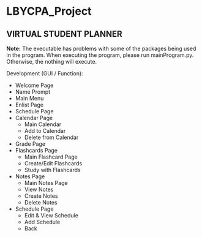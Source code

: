 # LBYCPA_Project
## VIRTUAL STUDENT PLANNER

**Note:** The executable has problems with some of the packages being used in the program. When executing the program, please run mainProgram.py. Otherwise, the nothing will execute.

Development (GUI / Function):
 - Welcome Page
 - Name Prompt
 - Main Menu
 - Enlist Page
 - Schedule Page
 - Calendar Page
      - Main Calendar
      - Add to Calendar
      - Delete from Calendar
 - Grade Page
 - Flashcards Page
      - Main Flashcard Page
      - Create/Edit Flashcards
      - Study with Flashcards
 - Notes Page
      - Main Notes Page
      - View Notes 
      - Create Notes 
      - Delete Notes 
 - Schedule Page
      - Edit & View Schedule
      - Add Schedule
      - Back
